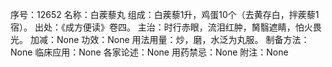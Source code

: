 序号：12652
名称：白蒺藜丸
组成：白蒺藜1升，鸡蛋10个（去黄存白，拌蒺藜1宿）。
出处：《成方便读》卷四。
主治：时行赤眼，流泪红肿，胬翳遮睛，怕火畏光。
加减：None
功效：None
用法用量：炒，磨，水泛为丸服。
制备方法：None
临床应用：None
各家论述：None
用药禁忌：None
附注：None
